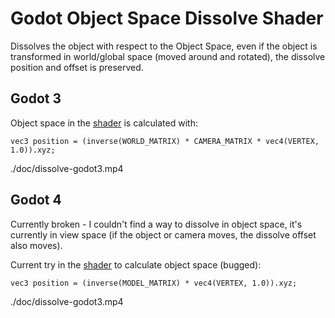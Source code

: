 # Godot Object Space Dissolve Shader

Dissolves the object with respect to the Object Space, even if the object is transformed in world/global space (moved around and rotated), the dissolve position and offset is preserved.

## Godot 3

Object space in the [shader](./Godot3/3D%20Vertical%20Dissolve%20Object%20Space.shader) is calculated with: 

```gdscript
vec3 position = (inverse(WORLD_MATRIX) * CAMERA_MATRIX * vec4(VERTEX, 1.0)).xyz;
```

./doc/dissolve-godot3.mp4

## Godot 4

Currently broken - I couldn't find a way to dissolve in object space, it's currently in view space (if the object or camera moves, the dissolve offset also moves).

Current try in the [shader](./Godot4/ObjectSpaceDissolve.gdshader) to calculate object space (bugged): 

```gdscript
vec3 position = (inverse(MODEL_MATRIX) * vec4(VERTEX, 1.0)).xyz;
```

./doc/dissolve-godot3.mp4